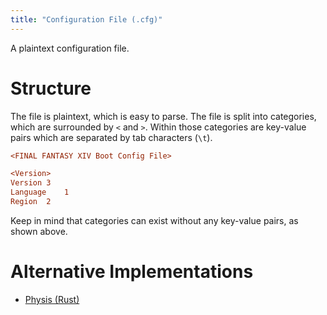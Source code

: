 ```yaml
---
title: "Configuration File (.cfg)"
---
```


A plaintext configuration file.

# Structure

The file is plaintext, which is easy to parse. The file is split into categories, which are surrounded by `<` and `>`. Within those categories are key-value pairs which are separated by tab characters (`\t`).

```cfg
<FINAL FANTASY XIV Boot Config File>

<Version>
Version	3
Language	1
Region	2
```

Keep in mind that categories can exist without any key-value pairs, as shown above.

# Alternative Implementations

* [Physis (Rust)](https://github.com/redstrate/physis/blob/main/src/cfg.rs)
